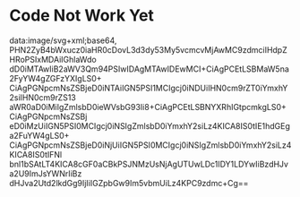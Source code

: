 # Code Not Work Yet

data:image/svg+xml;base64,
PHN2ZyB4bWxucz0iaHR0cDovL3d3dy53My5vcmcvMjAwMC9zdmciIHdpZHRoPSIxMDAiIGhlaWdo
dD0iMTAwIiB2aWV3Qm94PSIwIDAgMTAwIDEwMCI+CiAgPCEtLSBMaW5na2FyYW4gZGFzYXIgLS0+
CiAgPGNpcmNsZSBjeD0iNTAiIGN5PSI1MCIgcj0iNDUiIHN0cm9rZT0iYmxhY2siIHN0cm9rZS13
aWR0aD0iMiIgZmlsbD0ieWVsbG93Ii8+CiAgPCEtLSBNYXRhIGtpcmkgLS0+CiAgPGNpcmNsZSBj
eD0iMzUiIGN5PSI0MCIgcj0iNSIgZmlsbD0iYmxhY2siLz4KICA8IS0tIE1hdGEga2FuYW4gLS0+
CiAgPGNpcmNsZSBjeD0iNjUiIGN5PSI0MCIgcj0iNSIgZmlsbD0iYmxhY2siLz4KICA8IS0tIFNl
bnl1bSAtLT4KICA8cGF0aCBkPSJNMzUsNjAgUTUwLDc1IDY1LDYwIiBzdHJva2U9ImJsYWNrIiBz
dHJva2Utd2lkdGg9IjIiIGZpbGw9Im5vbmUiLz4KPC9zdmc+Cg==
